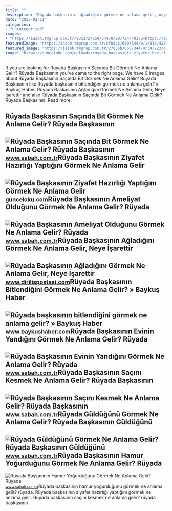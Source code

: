 ```yaml
---
title: ""
description: "Rüyada başkasının ağladığını görmek ne anlama gelir, neye i̇şarettir"
date: "2023-02-11"
categories:
- "Uncategorized"
images:
- "https://iasbh.tmgrup.com.tr/93c272/650/344/0/20/724/401?u=https://isbh.tmgrup.com.tr/sbh/2022/06/27/ruyada-baskasinin-hamur-yogurdugunu-gormek-ne-anlama-gelir-ruyada-baskasinin-hamur-yogurmasi-anlami-1656314862159.jpg"
featuredImage: "https://iasbh.tmgrup.com.tr/cf042c/650/344/0/1/813/428?u=https://isbh.tmgrup.com.tr/sbh/2022/09/30/ruyada-baskasinin-ameliyat-oldugunu-gormek-ne-anlama-gelir-ruyada-baskasinin-ameliyat-olmasinin-anlami-1664543412351.jpg"
featured_image: "https://iasbh.tmgrup.com.tr/27035b/650/344/0/34/723/415?u=https://isbh.tmgrup.com.tr/sbh/2022/05/25/ruyada-guldugunu-gormek-ne-anlama-gelir-ruyada-baskasinin-guldugunu-gormek-ne-anlama-gelir-1653472822454.jpg"
image: "https://gunceloku.com/uploads/ruyada-baskasinin-ziyafet-hazirligi-yaptigini-gormek-ne-anlama-gelir-6297424360087.jpg"
---
```


If you are looking for Rüyada Başkasının Saçında Bit Görmek Ne Anlama Gelir? Rüyada Başkasının you've came to the right page. We have 9 Images about Rüyada Başkasının Saçında Bit Görmek Ne Anlama Gelir? Rüyada Başkasının like Rüyada başkasının bitlendiğini görmek ne anlama gelir? » Baykuş Haber, Rüyada Başkasının Ağladığını Görmek Ne Anlama Gelir, Neye İşarettir and also Rüyada Başkasının Saçında Bit Görmek Ne Anlama Gelir? Rüyada Başkasının. Read more:

Rüyada Başkasının Saçında Bit Görmek Ne Anlama Gelir? Rüyada Başkasının
-----------------------------------------------------------------------

 ![Rüyada Başkasının Saçında Bit Görmek Ne Anlama Gelir? Rüyada Başkasının](https://iasbh.tmgrup.com.tr/14a294/752/395/0/0/724/380?u=https://isbh.tmgrup.com.tr/sbh/2022/07/06/ruyada-baskasinin-sacinda-bit-gormek-ne-anlama-gelir-ruyada-baskasinin-sacinda-bit-gormenin-anlami-1657091583958.jpg) <small>www.sabah.com.tr</small>Rüyada Başkasının Ziyafet Hazırlığı Yaptığını Görmek Ne Anlama Gelir
--------------------------------------------------------------------

 ![Rüyada Başkasının Ziyafet Hazırlığı Yaptığını Görmek Ne Anlama Gelir](https://gunceloku.com/uploads/ruyada-baskasinin-ziyafet-hazirligi-yaptigini-gormek-ne-anlama-gelir-6297424360087.jpg) <small>gunceloku.com</small>Rüyada Başkasının Ameliyat Olduğunu Görmek Ne Anlama Gelir? Rüyada
------------------------------------------------------------------

 ![Rüyada Başkasının Ameliyat Olduğunu Görmek Ne Anlama Gelir? Rüyada](https://iasbh.tmgrup.com.tr/cf042c/650/344/0/1/813/428?u=https://isbh.tmgrup.com.tr/sbh/2022/09/30/ruyada-baskasinin-ameliyat-oldugunu-gormek-ne-anlama-gelir-ruyada-baskasinin-ameliyat-olmasinin-anlami-1664543412351.jpg) <small>www.sabah.com.tr</small>Rüyada Başkasının Ağladığını Görmek Ne Anlama Gelir, Neye İşarettir
-------------------------------------------------------------------

 ![Rüyada Başkasının Ağladığını Görmek Ne Anlama Gelir, Neye İşarettir](https://static.daktilo.com/sites/805/uploads/2021/05/09/ruyada-baskasinin-agladigini-gormek-ne-anlama-gelir-neye-isarettir-anlami-yorumu.jpg) <small>www.dirilispostasi.com</small>Rüyada Başkasının Bitlendiğini Görmek Ne Anlama Gelir? » Baykuş Haber
---------------------------------------------------------------------

 ![Rüyada başkasının bitlendiğini görmek ne anlama gelir? » Baykuş Haber](https://www.baykushaber.com/wp-content/uploads/2022/01/Ruyada-baskasinin-bitlendigini-gormek-ne-anlama-gelir.jpg) <small>www.baykushaber.com</small>Rüyada Başkasının Evinin Yandığını Görmek Ne Anlama Gelir? Rüyada
-----------------------------------------------------------------

 ![Rüyada Başkasının Evinin Yandığını Görmek Ne Anlama Gelir? Rüyada](https://iasbh.tmgrup.com.tr/6ff6b4/650/344/0/85/724/465?u=https://isbh.tmgrup.com.tr/sbh/2022/06/27/ruyada-baskasinin-evinin-yandigini-gormek-ne-anlama-gelir-ruyada-baskasinin-evinin-yandigini-gormenin-anlami-1656314717563.jpg) <small>www.sabah.com.tr</small>Rüyada Başkasının Saçını Kesmek Ne Anlama Gelir? Rüyada Başkasının
------------------------------------------------------------------

 ![Rüyada Başkasının Saçını Kesmek Ne Anlama Gelir? Rüyada Başkasının](https://iasbh.tmgrup.com.tr/b71801/650/344/0/0/724/380?u=https://isbh.tmgrup.com.tr/sbh/2022/07/06/ruyada-baskasinin-sacini-kesmek-ne-anlama-gelir-ruyada-baskasinin-sacini-kesmenin-anlami-1657091510131.jpg) <small>www.sabah.com.tr</small>Rüyada Güldüğünü Görmek Ne Anlama Gelir? Rüyada Başkasının Güldüğünü
--------------------------------------------------------------------

 ![Rüyada Güldüğünü Görmek Ne Anlama Gelir? Rüyada Başkasının Güldüğünü](https://iasbh.tmgrup.com.tr/27035b/650/344/0/34/723/415?u=https://isbh.tmgrup.com.tr/sbh/2022/05/25/ruyada-guldugunu-gormek-ne-anlama-gelir-ruyada-baskasinin-guldugunu-gormek-ne-anlama-gelir-1653472822454.jpg) <small>www.sabah.com.tr</small>Rüyada Başkasının Hamur Yoğurduğunu Görmek Ne Anlama Gelir? Rüyada
------------------------------------------------------------------

 ![Rüyada Başkasının Hamur Yoğurduğunu Görmek Ne Anlama Gelir? Rüyada](https://iasbh.tmgrup.com.tr/93c272/650/344/0/20/724/401?u=https://isbh.tmgrup.com.tr/sbh/2022/06/27/ruyada-baskasinin-hamur-yogurdugunu-gormek-ne-anlama-gelir-ruyada-baskasinin-hamur-yogurmasi-anlami-1656314862159.jpg) <small>www.sabah.com.tr</small>Rüyada başkasının hamur yoğurduğunu görmek ne anlama gelir? rüyada. Rüyada başkasının ziyafet hazırlığı yaptığını görmek ne anlama gelir. Rüyada başkasının saçını kesmek ne anlama gelir? rüyada başkasının
